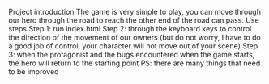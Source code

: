 Project introduction
The game is very simple to play, you can move through our hero through the road to reach the other end of the road can pass.
Use steps
Step 1: run index.html
Step 2: through the keyboard keys to control the direction of the movement of our owners (but do not worry, I have to do a good job of control, your character will not move out of your scene)
Step 3: when the protagonist and the bugs encountered when the game starts, the hero will return to the starting point
PS: there are many things that need to be improved